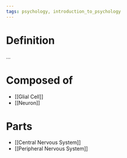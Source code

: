 ```yaml
---
tags: psychology, introduction_to_psychology
---
```


# Definition

...

# Composed of
- [[Glial Cell]]
- [[Neuron]]

# Parts
- [[Central Nervous System]]
- [[Peripheral Nervous System]]

[^1]: [Psychology2e](zotero://open-pdf/library/items/SSTBV7L5?page=90)
